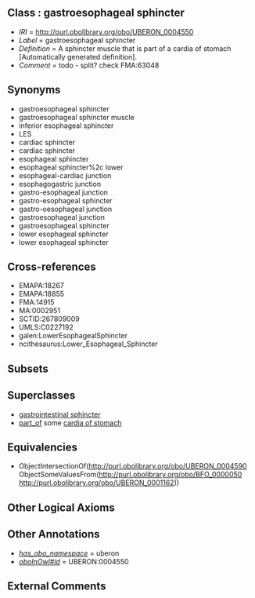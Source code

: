 
## Class : gastroesophageal sphincter

 * *IRI* = http://purl.obolibrary.org/obo/UBERON_0004550
 * *Label* = gastroesophageal sphincter
 * *Definition* = A sphincter muscle that is part of a cardia of stomach [Automatically generated definition].
 * *Comment* = todo - split? check FMA:63048

## Synonyms

 * gastroesophageal sphincter
 * gastroesophageal sphincter muscle
 * inferior esophageal sphincter
 * LES
 * cardiac sphincter
 * cardiac sphincter
 * esophageal sphincter
 * esophageal sphincter%2c lower
 * esophageal-cardiac junction
 * esophagogastric junction
 * gastro-esophageal junction
 * gastro-esophageal sphincter
 * gastro-oesophageal junction
 * gastroesophageal junction
 * gastroesophageal sphincter
 * lower esophageal sphincter
 * lower esophageal sphincter

## Cross-references

 * EMAPA:18267
 * EMAPA:18855
 * FMA:14915
 * MA:0002951
 * SCTID:267809009
 * UMLS:C0227192
 * galen:LowerEsophagealSphincter
 * ncithesaurus:Lower_Esophageal_Sphincter

## Subsets


## Superclasses

 * [gastrointestinal sphincter](../../UBERON/85/UBERON_0011185.md)
 * [part_of](../../BFO/50/BFO_0000050.md) some [cardia of stomach](../../UBERON/62/UBERON_0001162.md)

## Equivalencies

 * ObjectIntersectionOf(<http://purl.obolibrary.org/obo/UBERON_0004590> ObjectSomeValuesFrom(<http://purl.obolibrary.org/obo/BFO_0000050> <http://purl.obolibrary.org/obo/UBERON_0001162>))

## Other Logical Axioms


## Other Annotations

 * *[has_obo_namespace](../../ce/oboInOwl#hasOBONamespace.md)* = uberon
 * *[oboInOwl#id](../../id/oboInOwl#id.md)* = UBERON:0004550

## External Comments

